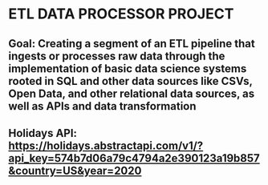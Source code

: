 # ETL DATA PROCESSOR PROJECT

## Goal: Creating a segment of an ETL pipeline that ingests or processes raw data through the implementation of basic data science systems rooted in SQL and other data sources like CSVs, Open Data, and other relational data sources, as well as APIs and data transformation

## Holidays API: https://holidays.abstractapi.com/v1/?api_key=574b7d06a79c4794a2e390123a19b857&country=US&year=2020
